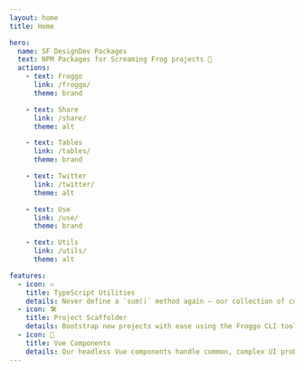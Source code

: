 ```yaml
---
layout: home
title: Home

hero:
  name: SF DesignDev Packages
  text: NPM Packages for Screaming Frog projects 🐸
  actions:
    - text: Froggo
      link: /froggo/
      theme: brand

    - text: Share
      link: /share/
      theme: alt

    - text: Tables
      link: /tables/
      theme: brand

    - text: Twitter
      link: /twitter/
      theme: alt

    - text: Use
      link: /use/
      theme: brand

    - text: Utils
      link: /utils/
      theme: alt

features:
  - icon: ✍️
    title: TypeScript Utilities
    details: Never define a `sum()` method again — our collection of common utility methods has you covered!
  - icon: 🛠️
    title: Project Scaffolder
    details: Bootstrap new projects with ease using the Froggo CLI tool!
  - icon: 🖖
    title: Vue Components
    details: Our headless Vue components handle common, complex UI problems for you — just add styles!
---
```

